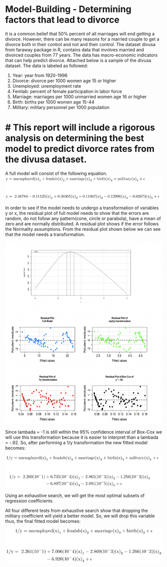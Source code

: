 # Model-Building - Determining factors that lead to divorce

It is a common belief that 50% percent of all marriages will end getting a divorce. However, there can be many reasons for a married couple to get a divorce both in their control and not and their control. The dataset divusa from faraway package in R, contains data that involves married and divorced couples from 77 years. The data has macro-economic indicators that can help predict divorce. Attached below is a sample of the divusa dataset.  The data is labeled as followed:
1.	Year: year from 1920-1996
2.	Divorce: divorce per 1000 women age 15 or higher
3.	Unemployed: unemployment rate
4.	Femlab: percent of female participation in labor force
5.	Marriage: marriages per 1000 unmarried women age 16 or higher
6.	Birth: births per 1000 women age 15-44
7.	Military: military personnel per 1000 population

# # This report will include a rigorous analysis on determining the best model to predict divorce rates from the divusa dataset. 

A full model will consist of the following equation. 
![alt-text](https://github.com/JaimeGoB/Model-Building/blob/master/Equations/fullModel.png)


In order to see if the model needs to undergo a transformation of variables y or x, the residual plot of full model needs to show that the errors are random, do not follow any pattern(cone, circle or parabola), have a mean of zero and are normally distributed. A residual plot shows if the error follows the Normality assumptions. From the residual plot shown below we can see that the model needs a transformation. 

![alt-text](https://github.com/JaimeGoB/Model-Building/blob/master/Equations/transformations.png)


Since lambada = -1 is still within the 95% confidence interval of Box-Cox we will use this transformation because it is easier to interpret than a lambada = -.92.  So, after performing a 1/y transformation the new fitted model becomes:

![alt-text](https://github.com/JaimeGoB/Model-Building/blob/master/Equations/transformedModel.png)


Using an exhaustive search, we will get the most optimal subsets of regression coefficients.

All four different tests from exhaustive search show that dropping the military coefficient will yield a better model. So, we will drop this variable thus, the final fitted model becomes:

![alt-text](https://github.com/JaimeGoB/Model-Building/blob/master/Equations/finalModel.png)


